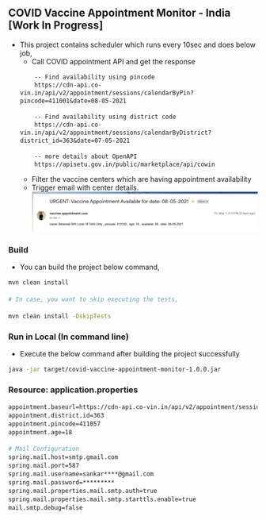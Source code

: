 ## COVID Vaccine Appointment Monitor - India [Work In Progress]
 
 - This project contains scheduler which runs every 10sec and does below job,
    - Call COVID appointment API and get the response
    ```
        -- Find availability using pincode
        https://cdn-api.co-vin.in/api/v2/appointment/sessions/calendarByPin?pincode=411001&date=08-05-2021
        
        -- Find availability using district code
        https://cdn-api.co-vin.in/api/v2/appointment/sessions/calendarByDistrict?district_id=363&date=07-05-2021
        
        -- more details about OpenAPI
        https://apisetu.gov.in/public/marketplace/api/cowin
    ```
    - Filter the vaccine centers which are having appointment availability
    - Trigger email with center details.
    ![Alt text](docs/AppointmentEmail.png)
    
### Build

- You can build the project below command,

```bash
mvn clean install

# In case, you want to skip executing the tests,

mvn clean install -DskipTests
```

### Run in Local (In command line)

- Execute the below command after building the project successfully

```bash
java -jar target/covid-vaccine-appointment-monitor-1.0.0.jar
```

### Resource: application.properties

```bash
appointment.baseurl=https://cdn-api.co-vin.in/api/v2/appointment/sessions/
appointment.district.id=363
appointment.pincode=411057
appointment.age=18

# Mail Configuration
spring.mail.host=smtp.gmail.com
spring.mail.port=587
spring.mail.username=sankar****@gmail.com
spring.mail.password=*********
spring.mail.properties.mail.smtp.auth=true
spring.mail.properties.mail.smtp.starttls.enable=true
mail.smtp.debug=false
```
    